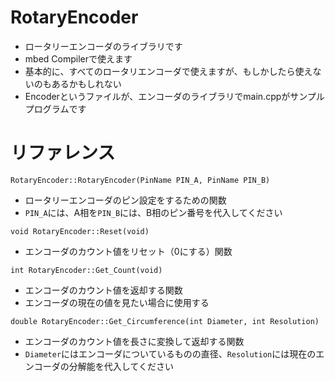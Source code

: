 # RotaryEncoder
- ロータリーエンコーダのライブラリです  
- mbed Compilerで使えます  
- 基本的に、すべてのロータリエンコーダで使えますが、もしかしたら使えないのもあるかもしれない  
- Encoderというファイルが、エンコーダのライブラリでmain.cppがサンプルプログラムです  

# リファレンス 
`RotaryEncoder::RotaryEncoder(PinName PIN_A, PinName PIN_B)`  
- ロータリーエンコーダのピン設定をするための関数  
- `PIN_A`には、A相を`PIN_B`には、B相のピン番号を代入してください    

`void RotaryEncoder::Reset(void)`  
- エンコーダのカウント値をリセット（0にする）関数  

`int RotaryEncoder::Get_Count(void)`
- エンコーダのカウント値を返却する関数  
- エンコーダの現在の値を見たい場合に使用する  

`double RotaryEncoder::Get_Circumference(int Diameter, int Resolution)`  
- エンコーダのカウント値を長さに変換して返却する関数
- `Diameter`にはエンコーダについているものの直径、`Resolution`には現在のエンコーダの分解能を代入してください  

